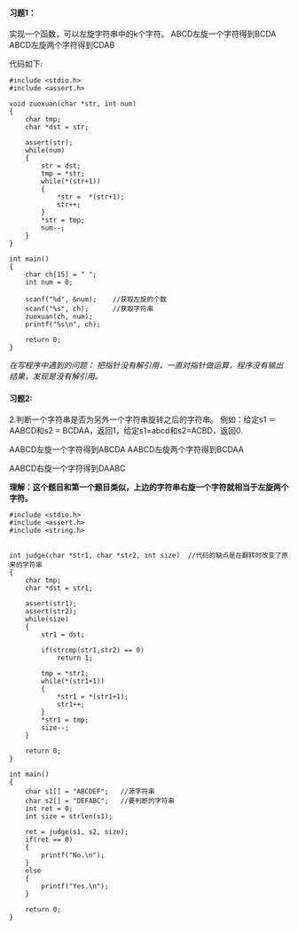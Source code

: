 #### 习题1：
实现一个函数，可以左旋字符串中的k个字符。
ABCD左旋一个字符得到BCDA
ABCD左旋两个字符得到CDAB 

代码如下:
```
#include <stdio.h>
#include <assert.h>

void zuoxuan(char *str, int num)
{
	char tmp;
	char *dst = str;

	assert(str); 
	while(num)
	{
		str = dst;
		tmp = *str;
		while(*(str+1))
		{
			*str =  *(str+1);
			str++;
		}
		*str = tmp;
		num--;
	}
}

int main()
{
	char ch[15] = " ";
	int num = 0;

	scanf("%d", &num);    //获取左旋的个数
	scanf("%s", ch);	  //获取字符串
	zuoxuan(ch, num);
	printf("%s\n", ch);

	return 0;
}
```
*在写程序中遇到的问题：
把指针没有解引用，一直对指针做运算，程序没有输出结果，发现是没有解引用。*

#### 习题2:

2.判断一个字符串是否为另外一个字符串旋转之后的字符串。
例如：给定s1 ＝ AABCD和s2 = BCDAA，返回1，给定s1=abcd和s2=ACBD，返回0.

AABCD左旋一个字符得到ABCDA
AABCD左旋两个字符得到BCDAA

AABCD右旋一个字符得到DAABC 

**理解：这个题目和第一个题目类似，上边的字符串右旋一个字符就相当于左旋两个字符。**
```
#include <stdio.h>
#include <assert.h>
#include <string.h>


int judge(char *str1, char *str2, int size)  //代码的缺点是在翻转时改变了原来的字符串
{
	char tmp;
	char *dst = str1;

	assert(str1);
	assert(str2);
	while(size)
	{
		str1 = dst;

		if(strcmp(str1,str2) == 0)
			return 1;

		tmp = *str1;
		while(*(str1+1))
		{
			*str1 = *(str1+1);
			str1++;
		}
		*str1 = tmp;
		size--;
	}

	return 0;
}

int main()
{
	char s1[] = "ABCDEF";   //源字符串
	char s2[] = "DEFABC";   //要判断的字符串
	int ret = 0;
	int size = strlen(s1);

	ret = judge(s1, s2, size);
	if(ret == 0)
	{
		printf("No.\n");
	}
	else
	{
		printf("Yes.\n");
	}
	
	return 0;
}
```



















